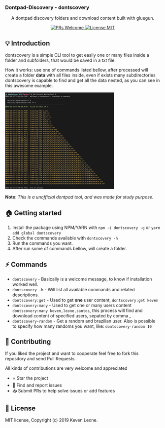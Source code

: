 ### Dontpad-Discovery - dontscovery
    
<p align="center"> A dontpad discovery folders and download content built with gluegun. </p>

<p align="center">
  <a href="http://makeapullrequest.com">
    <img src="https://img.shields.io/badge/PRs-welcome-brightgreen.svg?style=flat-square" alt="PRs Welcome">
  </a>
  <a href="https://opensource.org/licenses/MIT">
    <img src="https://img.shields.io/badge/license-MIT-blue.svg?style=flat-square" alt="License MIT">
  </a>
</p>

## :bulb: Introduction 

dontscovery is a simple CLI tool to get easily one or many files inside a folder and subfolders, that would be saved in a txt file.

How it works: use one of commands listed bellow, after processed will create a folder **data** with all files inside, even if exists many subdirectories dontscovery is capable to find and get all the data nested, as you can see in this awesome example.

<img width="70%" src="screenshots/nested.png" alt="Nested filecontent">

**Note**: *This is a unofficial dontpad tool, and was made for study purpose.*

## :house: Getting started

1. Install the package using NPM/YARN with `npm -i dontscovery -g` or `yarn add global dontscovery`
2. Check the commands available with `dontscovery -h`
3. Run the commands you want.
4. After run some of commands bellow, will create a folder.

## :zap: Commands
- `dontscovery` - Basically is a welcome message, to know if installation worked well.
- `dontscovery -h` - Will list all available commands and related descriptions.
- `dontscovery:get` - Used to get **one** user content, `dontscovery:get keven`
- `dontscovery:many` - Used to get one or many users content `dontscovery:many keven,leone,santos`, this process will find and download content of specified users, sepated by comma **,**
- `dontscovery-random` - Get a random and brazilian user. Also is possible to specify how many randoms you want, like: `dontscovery-random 10`

## :handshake: **Contributing**
If you liked the project and want to cooperate feel free to fork this repository and send Pull Requests.

All kinds of contributions are very welcome and appreciated

-   ⭐️ Star the project
-   🐛 Find and report issues
-   📥 Submit PRs to help solve issues or add features

## :book: License
MIT license, Copyright (c) 2019 Keven Leone.